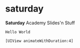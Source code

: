 saturday
========

 **Saturday** Academy Slides'n Stuff

```
Hello World

[UIView animateWithDuration:4]
```
